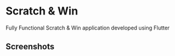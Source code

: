 # Scratch & Win

Fully Functional Scratch & Win application developed using Flutter 

## Screenshots


